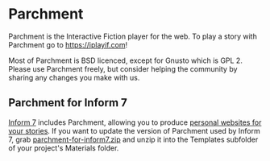 Parchment
=========

Parchment is the Interactive Fiction player for the web. To play a story with Parchment go to <https://iplayif.com>!

Most of Parchment is BSD licenced, except for Gnusto which is GPL 2. Please use Parchment freely, but consider helping the community by sharing any changes you make with us.

Parchment for Inform 7
----------------------

[Inform 7](http://inform7.com/) includes Parchment, allowing you to produce [personal websites for your stories](http://inform7.com/book/WI_25_11.html). If you want to update the version of Parchment used by Inform 7, grab [parchment-for-inform7.zip](https://github.com/curiousdannii/parchment/raw/ifcomp/dist/inform7/parchment-for-inform7.zip) and unzip it into the Templates subfolder of your project's Materials folder.
